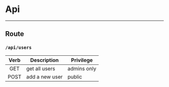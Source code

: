 # Api
---
## Route
### `/api/users`

|   Verb	| Description  	|  Privilege 	|
|:-:	|---	|---	|
| GET  	|   get all users	|  admins only 	|
| POST 	|   add a new user	|  public 	|
